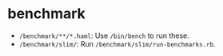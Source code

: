 # benchmark

* `/benchmark/**/*.haml`: Use `/bin/bench` to run these.
* `/benchmark/slim/`: Run `/benchmark/slim/run-benchmarks.rb`.
